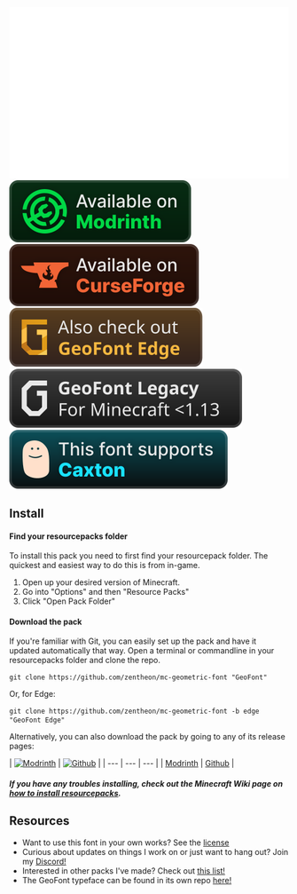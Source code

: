 ![Preview](./images/geofont_preview.gif)
[![Modrinth Badge](./images/modrinth_badge.svg)](https://modrinth.com/resourcepack/geometric-font-2) [![CurseForge Badge](./images/curseforge_badge.svg)](https://curseforge.com/minecraft/texture-packs/geometric-font-2) [![Edge Preview](./images/edge_badge.svg)](https://github.com/xetheon/mc-geometric-font/tree/edge) [![Legacy Preview](./images/legacy_badge.svg)](https://github.com/xetheon/mc-geometric-font/tree/legacy) [![Caxton Badge](./images/caxton_badge.svg)](https://modrinth.com/mod/caxton)

## Install

#### Find your resourcepacks folder

To install this pack you need to first find your resourcepack folder. The quickest and easiest way to do this is from in-game.

1. Open up your desired version of Minecraft.
2. Go into "Options" and then "Resource Packs"
3. Click "Open Pack Folder"

#### Download the pack

If you're familiar with Git, you can easily set up the pack and have it updated automatically that way. Open a terminal or commandline in your resourcepacks folder and clone the repo.

    git clone https://github.com/zentheon/mc-geometric-font "GeoFont"

Or, for Edge:

    git clone https://github.com/zentheon/mc-geometric-font -b edge "GeoFont Edge"

Alternatively, you can also download the pack by going to any of its release pages:

| [![Modrinth](./images/modrinth.png)](https://modrinth.com/resourcepack/geometric-font-2) | [![Github](./images/github.png)](https://github.com/zentheon/mc-geometric-font/releases) |
| --- | --- | --- |
| [Modrinth](https://modrinth.com/resourcepack/geometric-font-2) | [Github](https://github.com/zentheon/mc-geometric-font/releases) |

##### If you have any troubles installing, check out the Minecraft Wiki page on [how to install resourcepacks](https://minecraft.wiki/w/Tutorial:Loading_a_resource_pack).

## Resources

- Want to use this font in your own works? See the [license](https://github.com/zentheon/mc-geometric-font/blob/main/LICENSE.md)
- Curious about updates on things I work on or just want to hang out? Join my [Discord!](https://discord.gg/3gtNAQgv2G)
- Interested in other packs I've made? Check out [this list!](https://gist.github.com/zentheon/c3d677e0762658f8d79cf05e2c6e65ff)
- The GeoFont typeface can be found in its own repo [here!](https://github.com/zentheon/GeoFont)
